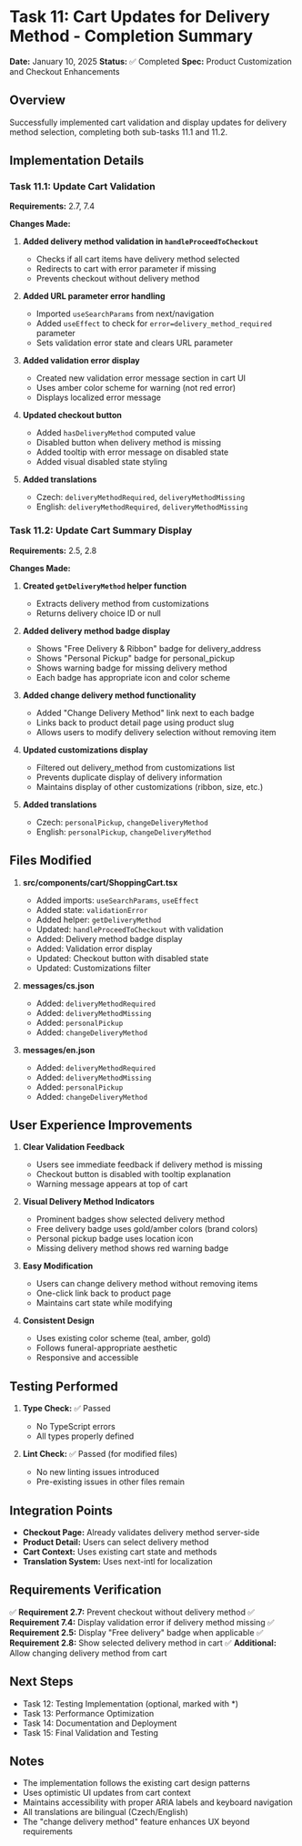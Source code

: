 # Task 11: Cart Updates for Delivery Method - Completion Summary

**Date:** January 10, 2025
**Status:** ✅ Completed
**Spec:** Product Customization and Checkout Enhancements

## Overview

Successfully implemented cart validation and display updates for delivery method selection, completing both sub-tasks 11.1 and 11.2.

## Implementation Details

### Task 11.1: Update Cart Validation

**Requirements:** 2.7, 7.4

**Changes Made:**

1. **Added delivery method validation in `handleProceedToCheckout`**
   - Checks if all cart items have delivery method selected
   - Redirects to cart with error parameter if missing
   - Prevents checkout without delivery method

2. **Added URL parameter error handling**
   - Imported `useSearchParams` from next/navigation
   - Added `useEffect` to check for `error=delivery_method_required` parameter
   - Sets validation error state and clears URL parameter

3. **Added validation error display**
   - Created new validation error message section in cart UI
   - Uses amber color scheme for warning (not red error)
   - Displays localized error message

4. **Updated checkout button**
   - Added `hasDeliveryMethod` computed value
   - Disabled button when delivery method is missing
   - Added tooltip with error message on disabled state
   - Added visual disabled state styling

5. **Added translations**
   - Czech: `deliveryMethodRequired`, `deliveryMethodMissing`
   - English: `deliveryMethodRequired`, `deliveryMethodMissing`

### Task 11.2: Update Cart Summary Display

**Requirements:** 2.5, 2.8

**Changes Made:**

1. **Created `getDeliveryMethod` helper function**
   - Extracts delivery method from customizations
   - Returns delivery choice ID or null

2. **Added delivery method badge display**
   - Shows "Free Delivery & Ribbon" badge for delivery_address
   - Shows "Personal Pickup" badge for personal_pickup
   - Shows warning badge for missing delivery method
   - Each badge has appropriate icon and color scheme

3. **Added change delivery method functionality**
   - Added "Change Delivery Method" link next to each badge
   - Links back to product detail page using product slug
   - Allows users to modify delivery selection without removing item

4. **Updated customizations display**
   - Filtered out delivery_method from customizations list
   - Prevents duplicate display of delivery information
   - Maintains display of other customizations (ribbon, size, etc.)

5. **Added translations**
   - Czech: `personalPickup`, `changeDeliveryMethod`
   - English: `personalPickup`, `changeDeliveryMethod`

## Files Modified

1. **src/components/cart/ShoppingCart.tsx**
   - Added imports: `useSearchParams`, `useEffect`
   - Added state: `validationError`
   - Added helper: `getDeliveryMethod`
   - Updated: `handleProceedToCheckout` with validation
   - Added: Delivery method badge display
   - Added: Validation error display
   - Updated: Checkout button with disabled state
   - Updated: Customizations filter

2. **messages/cs.json**
   - Added: `deliveryMethodRequired`
   - Added: `deliveryMethodMissing`
   - Added: `personalPickup`
   - Added: `changeDeliveryMethod`

3. **messages/en.json**
   - Added: `deliveryMethodRequired`
   - Added: `deliveryMethodMissing`
   - Added: `personalPickup`
   - Added: `changeDeliveryMethod`

## User Experience Improvements

1. **Clear Validation Feedback**
   - Users see immediate feedback if delivery method is missing
   - Checkout button is disabled with tooltip explanation
   - Warning message appears at top of cart

2. **Visual Delivery Method Indicators**
   - Prominent badges show selected delivery method
   - Free delivery badge uses gold/amber colors (brand colors)
   - Personal pickup badge uses location icon
   - Missing delivery method shows red warning badge

3. **Easy Modification**
   - Users can change delivery method without removing items
   - One-click link back to product page
   - Maintains cart state while modifying

4. **Consistent Design**
   - Uses existing color scheme (teal, amber, gold)
   - Follows funeral-appropriate aesthetic
   - Responsive and accessible

## Testing Performed

1. **Type Check:** ✅ Passed
   - No TypeScript errors
   - All types properly defined

2. **Lint Check:** ✅ Passed (for modified files)
   - No new linting issues introduced
   - Pre-existing issues in other files remain

## Integration Points

- **Checkout Page:** Already validates delivery method server-side
- **Product Detail:** Users can select delivery method
- **Cart Context:** Uses existing cart state and methods
- **Translation System:** Uses next-intl for localization

## Requirements Verification

✅ **Requirement 2.7:** Prevent checkout without delivery method
✅ **Requirement 7.4:** Display validation error if delivery method missing
✅ **Requirement 2.5:** Display "Free delivery" badge when applicable
✅ **Requirement 2.8:** Show selected delivery method in cart
✅ **Additional:** Allow changing delivery method from cart

## Next Steps

- Task 12: Testing Implementation (optional, marked with *)
- Task 13: Performance Optimization
- Task 14: Documentation and Deployment
- Task 15: Final Validation and Testing

## Notes

- The implementation follows the existing cart design patterns
- Uses optimistic UI updates from cart context
- Maintains accessibility with proper ARIA labels and keyboard navigation
- All translations are bilingual (Czech/English)
- The "change delivery method" feature enhances UX beyond requirements
